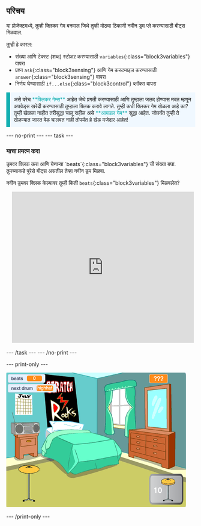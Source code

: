 ## परिचय

या प्रोजेक्टमध्ये, तुम्ही क्लिकर गेम बनवाल जिथे तुम्ही मोठ्या ठिकाणी नवीन ड्रम प्ले करण्यासाठी बीट्स मिळवाल.

तुम्ही हे कारल:
+ संख्या आणि टेक्स्ट (शब्द) स्टोअऱ करण्यासाठी `variables`{:class="block3variables"} वापरा
+ प्रश्न `ask`{:class="block3sensing"} आणि गेम कस्टमाइज करण्यासाठी `answer`{:class="block3sensing"} वापरा
+ निर्णय घेण्यासाठी `if...else`{:class="block3control"} ब्लॉक्स वापरा

<p style="border-left: solid; border-width:10px; border-color: #0faeb0; background-color: aliceblue; padding: 10px;">
असे बरेच <span style="color: #0faeb0">**क्लिकर गेम्स**</span> आहेत जेथे प्रगती करण्यासाठी आणि तुम्हाला जलद होण्यास मदत म्हणून अपग्रेड्स खरेदी करण्यासाठी तुम्हाला क्लिक करावे लागते. तुम्ही कधी क्लिकर गेम खेळला आहे का? तुम्ही खेळला नाहीत तरीसुद्धा चालू राहील असे <span style="color: #0faeb0">**आयडल गेम**</span> सुद्धा आहेत. जोपर्यंत तुम्ही ते खेळण्यात जास्त वेळ घालवत नाही तोपर्यंत हे खेळ मजेदार आहेत!</p>

--- no-print --- --- task ---

### याचा प्रयत्न करा
<div style="display: flex; flex-wrap: wrap">
<div style="flex-basis: 175px; flex-grow: 1">  
ड्रमवर क्लिक करा आणि येणाऱ्या `beats`{:class="block3variables"} ची संख्या बघा. तुमच्याकडे पुरेसे बीट्स असतील तेव्हा नवीन ड्रम मिळवा. 

नवीन ड्रमवर क्लिक केल्यावर तुम्ही किती `beats`{:class="block3variables"} मिळवलेत?
</div>
<div class="scratch-preview" style="margin-left: 15px;">
  <iframe allowtransparency="true" width="485" height="402" src="https://scratch.mit.edu/projects/embed/522323676/?autostart=false" frameborder="0"></iframe>
</div>
</div>

--- /task --- --- /no-print ---

--- print-only ---

![पूर्ण केलेला प्रोजेक्ट](images/showcase_static.png)

--- /print-only ---
